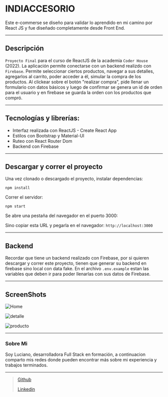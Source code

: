 # INDIACCESORIO

Este e-commerse se diseño para validar lo aprendido en mi camino por React JS y fue diseñado completamente desde Front End.
___

## Descripción

`Proyecto Final` para el curso de ReactJS de la academia `Coder House` (2022). La aplicación permite conectarse con un backend realizdo con `Firebase`. Permite seleccionar ciertos productos, navegar a sus detalles, agregarlos al carrito, poder acceder a él, simular la compra de los productos. Al clickear sobre el botón "realizar compra", pide llenar un formulario con datos básicos y luego de confirmar se genera un id de orden para el usuario y en firebase se guarda la orden con los productos que compró.
___

## Tecnologías y librerías:
* Interfaz realizada con ReactJS - Create React App
* Estilos con Bootstrap y Material-UI 
* Ruteo con React Router Dom
* Backend con Firebase
___
## Descargar y correr el proyecto
Una vez clonado o descargado el proyecto, instalar dependencias:

`npm install`

Correr el servidor:

`npm start`

Se abre una pestaña del navegador en el puerto 3000:

Sino copiar esta URL y pegarla en el navegador: `http://localhost:3000`
___
## Backend

Recordar que tiene un backend realizado con Firebase, por si quieren descargar y correr este proyecto, tienen que generar su backend en firebase sino local con data fake. En el archivo `.env.example` estan las variables que deben ir para poder llenarlas con sus datos de Firebase.
___
## ScreenShots

![Home](https://raw.githubusercontent.com/LucianoSBja/my-ecommerce-react/master/src/assets/home.png)

![detalle](https://github.com/LucianoSBja/my-ecommerce-react/blob/master/src/assets/producto.png?raw=true)

![producto](https://github.com/LucianoSBja/my-ecommerce-react/blob/master/src/assets/detalle-de-compra.png?raw=true)
___

### Sobre Mi

Soy Luciano, desarrolladora Full Stack en formación, a continuacion comparto mis redes donde pueden encontrar más sobre mi experiencia y trabajos terminados.
___

> [Github](https://github.com/LucianoSBja)
>
> [Linkedin](https://www.linkedin.com/in/lucianoezequielsotobonja/)





